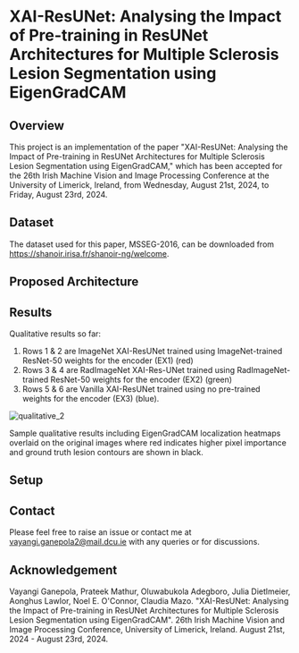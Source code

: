 # XAI-ResUNet: Analysing the Impact of Pre-training in ResUNet Architectures for Multiple Sclerosis Lesion Segmentation using EigenGradCAM

## Overview
This project is an implementation of the paper "XAI-ResUNet: Analysing the Impact of Pre-training in ResUNet Architectures for Multiple Sclerosis Lesion Segmentation using EigenGradCAM," which has been accepted for the 26th Irish Machine Vision and Image Processing Conference at the University of Limerick, Ireland, from Wednesday, August 21st, 2024, to Friday, August 23rd, 2024.

## Dataset
The dataset used for this paper, MSSEG-2016, can be downloaded from https://shanoir.irisa.fr/shanoir-ng/welcome.

## Proposed Architecture

## Results
Qualitative results so far: <br>
1. Rows 1 & 2 are ImageNet XAI-ResUNet trained using ImageNet-trained ResNet-50 weights for the encoder (EX1) (red) <br>
2. Rows 3 & 4 are RadImageNet XAI-Res-UNet trained using RadImageNet-trained ResNet-50 weights for the encoder (EX2) (green) <br>
3. Rows 5 & 6 are Vanilla XAI-ResUNet trained using no pre-trained weights for the encoder (EX3) (blue). <br>

![qualitative_2](https://github.com/user-attachments/assets/085a1dac-b627-44f7-924e-50c5b8515534)

Sample qualitative results including EigenGradCAM localization heatmaps overlaid on the original images where red indicates higher pixel importance and ground truth lesion contours are shown in black. 

 

## Setup

## Contact
Please feel free to raise an issue or contact me at vayangi.ganepola2@mail.dcu.ie with any queries or for discussions.

## Acknowledgement

Vayangi Ganepola, Prateek Mathur, Oluwabukola Adegboro, Julia Dietlmeier, Aonghus Lawlor, Noel E. O'Connor, Claudia Mazo. "XAI-ResUNet: Analysing the Impact of Pre-training in ResUNet Architectures for Multiple Sclerosis Lesion Segmentation using EigenGradCAM". 26th Irish Machine Vision and Image Processing Conference, University of Limerick, Ireland. August 21st, 2024 - August 23rd, 2024.
